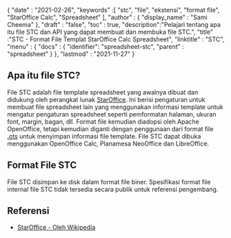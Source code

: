 {
  "date" : "2021-02-26",
  "keywords" :[ "stc", "file", "ekstensi", "format file", "StarOffice Calc", "Spreadsheet" ],
  "author" : {
    "display_name" : "Sami Cheema"
},
  "draft" : "false",
  "toc" : true,
  "description":"Pelajari tentang apa itu file STC dan API yang dapat membuat dan membuka file STC.",
  "title" :"STC - Format File Templat StarOffice Calc Spreadsheet",
  "linktitle" : "STC",
  "menu" : {
    "docs" : {
      "identifier": "spreadsheet-stc",
      "parent" : "spreadsheet"
}
},
  "lastmod" : "2021-11-27"
}

## Apa itu file STC?

File STC adalah file template spreadsheet yang awalnya dibuat dan didukung oleh perangkat lunak [StarOffice](https://www.staroffice.com/). Ini berisi pengaturan untuk membuat file spreadsheet lain yang menggunakan informasi template untuk mengatur pengaturan spreadsheet seperti pemformatan halaman, ukuran font, margin, bagan, dll. Format file kemudian diadopsi oleh Apache OpenOffice, tetapi kemudian diganti dengan penggunaan dari format file [.ots](/id/spreadsheet/ots/) untuk menyimpan informasi file template. File STC dapat dibuka menggunakan OpenOffice Calc, Planamesa NeoOffice dan LibreOffice.

## Format File STC

File STC disimpan ke disk dalam format file biner. Spesifikasi format file internal file STC tidak tersedia secara publik untuk referensi pengembang.

## Referensi ##

* [StarOffice - Oleh Wikipedia](https://en.wikipedia.org/wiki/StarOffice)

